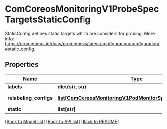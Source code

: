 # ComCoreosMonitoringV1ProbeSpecTargetsStaticConfig

StaticConfig defines static targets which are considers for probing. More info: https://prometheus.io/docs/prometheus/latest/configuration/configuration/#static_config.
## Properties
Name | Type | Description | Notes
------------ | ------------- | ------------- | -------------
**labels** | **dict(str, str)** | Labels assigned to all metrics scraped from the targets. | [optional] 
**relabeling_configs** | [**list[ComCoreosMonitoringV1PodMonitorSpecMetricRelabelings]**](ComCoreosMonitoringV1PodMonitorSpecMetricRelabelings.md) | RelabelConfigs to apply to samples before ingestion. More info: https://prometheus.io/docs/prometheus/latest/configuration/configuration/#relabel_config | [optional] 
**static** | **list[str]** | Targets is a list of URLs to probe using the configured prober. | [optional] 

[[Back to Model list]](../README.md#documentation-for-models) [[Back to API list]](../README.md#documentation-for-api-endpoints) [[Back to README]](../README.md)


